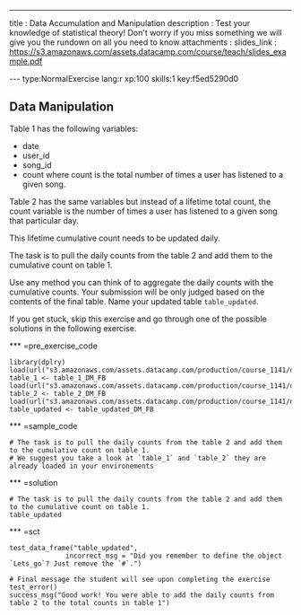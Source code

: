 ---
title       : Data Accumulation and Manipulation
description : Test your knowledge of statistical theory! Don't worry if you miss something we will give you the rundown on all you need to know
attachments :
  slides_link : https://s3.amazonaws.com/assets.datacamp.com/course/teach/slides_example.pdf

--- type:NormalExercise lang:r xp:100 skills:1 key:f5ed5290d0
## Data Manipulation

Table 1 has the following variables:
- date
- user_id
- song_id
- count 
where count is the total number of times a user has listened to a given song.

Table 2 has the same variables but instead of a lifetime total count, the count variable is the number of times a user has listened to a given song that particular day.

This lifetime cumulative count needs to be updated daily.

The task is to pull the daily counts from the table 2 and add them to the cumulative count on table 1. 

Use any method you can think of to aggregate the daily counts with the cumulative counts. Your submission will be only judged based on the contents of the final table. Name your updated table `table_updated`.

If you get stuck, skip this exercise and go through one of the possible solutions in the following exercise. 

*** =pre_exercise_code
```{r}
library(dplry)
load(url("s3.amazonaws.com/assets.datacamp.com/production/course_1141/datasets/table_1_DM_FB.RData")
table_1 <- table_1_DM_FB
load(url("s3.amazonaws.com/assets.datacamp.com/production/course_1141/datasets/table_2_DM_FB.RData")
table_2 <- table_2_DM_FB
load(url("s3.amazonaws.com/assets.datacamp.com/production/course_1141/datasets/table_updated_DM_FB.RData")
table_updated <- table_updated_DM_FB

```
*** =sample_code
```{r}
# The task is to pull the daily counts from the table 2 and add them to the cumulative count on table 1. 
# We suggest you take a look at `table_1` and `table_2` they are already loaded in your environements

```
*** =solution
```{r}
# The task is to pull the daily counts from the table 2 and add them to the cumulative count on table 1. 
table_updated
```
*** =sct
```{r}
test_data_frame("table_updated",
              incorrect_msg = "Did you remember to define the object `Lets_go`? Just remove the `#`.")

# Final message the student will see upon completing the exercise
test_error()
success_msg("Good work! You were able to add the daily counts from table 2 to the total counts in table 1")
```
